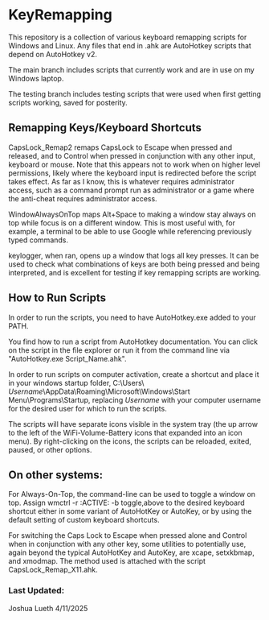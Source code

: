 # KeyRemapping
This repository is a collection of various keyboard remapping scripts for Windows and Linux. Any files that end in .ahk are AutoHotkey scripts that depend on AutoHotkey v2. 

The main branch includes scripts that currently work and are in use on my Windows laptop.

The testing branch includes testing scripts that were used when first getting scripts working, saved for posterity.

## Remapping Keys/Keyboard Shortcuts

CapsLock_Remap2 remaps CapsLock to Escape when pressed and released, and to Control when pressed in conjunction with any other input, keyboard or mouse. Note that this appears not to work when on higher level permissions, likely where the keyboard input is redirected before the script takes effect. As far as I know, this is whatever requires administrator access, such as a command prompt run as administrator or a game where the anti-cheat requires administrator access.

WindowAlwaysOnTop maps Alt+Space to making a window stay always on top while focus is on a different window. This is most useful with, for example, a terminal to be able to use Google while referencing previously typed commands.

keylogger, when ran, opens up a window that logs all key presses. It can be used to check what combinations of keys are both being pressed and being interpreted, and is excellent for testing if key remapping scripts are working.

## How to Run Scripts

In order to run the scripts, you need to have AutoHotkey.exe added to your PATH.

You find how to run a script from AutoHotkey documentation. You can click on the script in the file explorer or run it from the command line via "AutoHotkey.exe Script_Name.ahk".

In order to run scripts on computer activation, create a shortcut and place it in your windows startup folder, C:\Users\ *Username*\AppData\Roaming\Microsoft\Windows\Start Menu\Programs\Startup, replacing *Username* with your computer username for the desired user for which to run the scripts.

The scripts will have separate icons visible in the system tray (the up arrow to the left of the WiFi-Volume-Battery icons that expanded into an icon menu). By right-clicking on the icons, the scripts can be reloaded, exited, paused, or other options.

## On other systems:

For Always-On-Top, the command-line can be used to toggle a window on top. Assign
wmctrl -r :ACTIVE: -b toggle,above
to the desired keyboard shortcut either in some variant of AutoHotKey or AutoKey, or by using the default setting of custom keyboard shortcuts.

For switching the Caps Lock to Escape when pressed alone and Control when in conjunction with any other key, some utilities to potentially use, again beyond the typical AutoHotKey and AutoKey, are xcape, setxkbmap, and xmodmap. The method used is attached with the script CapsLock_Remap_X11.ahk.

### Last Updated:
Joshua Lueth
4/11/2025
